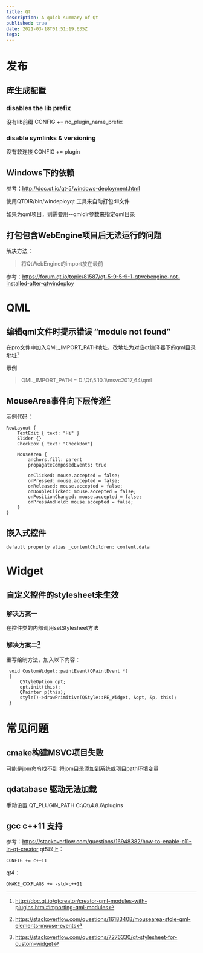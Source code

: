 ```yaml
---
title: Qt
description: A quick summary of Qt
published: true
date: 2021-03-18T01:51:19.635Z
tags: 
---
```


# 发布
## 库生成配置
### disables the lib prefix
没有lib前缀
CONFIG += no_plugin_name_prefix
### disable symlinks & versioning
没有软连接
CONFIG += plugin

## Windows下的依赖
参考：http://doc.qt.io/qt-5/windows-deployment.html

使用QTDIR/bin/windeployqt 工具来自动打包dll文件

如果为qml项目，则需要用--qmldir参数来指定qml目录

## 打包包含WebEngine项目后无法运行的问题
解决方法：
>将QtWebEngine的import放在最前

参考：https://forum.qt.io/topic/81587/qt-5-9-5-9-1-qtwebengine-not-installed-after-qtwindeploy

# QML
## 编辑qml文件时提示错误 “module not found”
在pro文件中加入QML_IMPORT_PATH地址，改地址为对应qt编译器下的qml目录地址[^qml_import]

示例
>QML_IMPORT_PATH = D:\Qt\5.10.1\msvc2017_64\qml

## MouseArea事件向下层传递[^mouse_area]
示例代码：
```
RowLayout {
    TextEdit { text: "Hi" }
    Slider {}
    CheckBox { text: "CheckBox"}

    MouseArea {
        anchors.fill: parent
        propagateComposedEvents: true

        onClicked: mouse.accepted = false;
        onPressed: mouse.accepted = false;
        onReleased: mouse.accepted = false;
        onDoubleClicked: mouse.accepted = false;
        onPositionChanged: mouse.accepted = false;
        onPressAndHold: mouse.accepted = false;
    }
}
```
## 嵌入式控件
```
default property alias _contentChildren: content.data
```
# Widget
## 自定义控件的stylesheet未生效
### 解决方案一
在控件类的内部调用setStylesheet方法

### 解决方案二[^paint_widget]
重写绘制方法，加入以下内容：

```
 void CustomWidget::paintEvent(QPaintEvent *)
 {
     QStyleOption opt;
     opt.init(this);
     QPainter p(this);
     style()->drawPrimitive(QStyle::PE_Widget, &opt, &p, this);
 }
 ```

# 常见问题
## cmake构建MSVC项目失败
可能是jom命令找不到
将jom目录添加到系统或项目path环境变量

## qdatabase 驱动无法加载
手动设置 QT_PLUGIN_PATH C:\Qt\4.8.6\plugins

## gcc c++11 支持
参考：https://stackoverflow.com/questions/16948382/how-to-enable-c11-in-qt-creator
qt5以上：
```
CONFIG += c++11
```
qt4：
```
QMAKE_CXXFLAGS += -std=c++11
```

[^paint_widget]:https://stackoverflow.com/questions/7276330/qt-stylesheet-for-custom-widget
[^qml_import]:http://doc.qt.io/qtcreator/creator-qml-modules-with-plugins.html#importing-qml-modules
[^mouse_area]:https://stackoverflow.com/questions/16183408/mousearea-stole-qml-elements-mouse-events